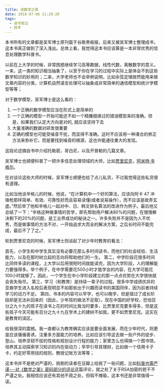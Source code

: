 ```yaml
---
title: 读数学之美
date: 2018-07-06 11:29:20
tags:
  - 读书笔记
  - 技术
---
```


本书所有的文章都是吴军博士原刊载于谷歌黑板报，后来又被吴军博士整理成书，这本书真正做到了深入浅出。总体上看，我觉得这本书应该算是一本非常优秀的信息处理数学科普书。

以前在上大学的时候，非常困惑继续学习高等数据，线性代数，离散数学的意义。一来，这一类的知识相当抽象了，以至于你在学习的过程中实际上是体会不到这些数学知识的妙用的；二来，大学老师也不会举例说明，比如余弦定理居然能用来做文章内容的分类，计算机自然语言处理可以抽象成非常简单的通信模型和统计学模型等等；

对于数学模型，吴军博士是这么看的：


1. 一个正确的数学模型应当在形式上是简单的
2. 一个正确的模型一开始可能还不如一个精雕细琢过的错误模型来的准确，但是，如果我们认定大方向是对的, 就应该坚持下去
3. 大量准确的数据对研发很重要
4. 正确的模型也可能受噪音干扰，而显得不准确。这时不应该用一种凑合的修正方法来弥补它，而是要找到噪音的根源，这也许能通往重大的发现。


这段论述摘自书中介绍托勒密，哥白尼，以及开普勒的几篇文章。

吴军博士也顺便科普了一把许多信息处理领域的大师，比如[贾](https://baike.baidu.com/item/%E8%B4%BE%E9%87%8C%E5%B0%BC%E5%85%8B)[里](https://baike.baidu.com/item/%E8%B4%BE%E9%87%8C%E5%B0%BC%E5%85%8B)[尼](https://baike.baidu.com/item/%E8%B4%BE%E9%87%8C%E5%B0%BC%E5%85%8B)[克](https://baike.baidu.com/item/%E8%B4%BE%E9%87%8C%E5%B0%BC%E5%85%8B)，[阿](https://zh.wikipedia.org/zh-hans/%E9%98%BF%E7%B1%B3%E7%89%B9%C2%B7%E8%BE%9B%E6%A0%BC%E5%B0%94)[米](https://zh.wikipedia.org/zh-hans/%E9%98%BF%E7%B1%B3%E7%89%B9%C2%B7%E8%BE%9B%E6%A0%BC%E5%B0%94)[特](https://zh.wikipedia.org/zh-hans/%E9%98%BF%E7%B1%B3%E7%89%B9%C2%B7%E8%BE%9B%E6%A0%BC%E5%B0%94)[‧](https://zh.wikipedia.org/zh-hans/%E9%98%BF%E7%B1%B3%E7%89%B9%C2%B7%E8%BE%9B%E6%A0%BC%E5%B0%94)[辛](https://zh.wikipedia.org/zh-hans/%E9%98%BF%E7%B1%B3%E7%89%B9%C2%B7%E8%BE%9B%E6%A0%BC%E5%B0%94)[格](https://zh.wikipedia.org/zh-hans/%E9%98%BF%E7%B1%B3%E7%89%B9%C2%B7%E8%BE%9B%E6%A0%BC%E5%B0%94)[尔](https://zh.wikipedia.org/zh-hans/%E9%98%BF%E7%B1%B3%E7%89%B9%C2%B7%E8%BE%9B%E6%A0%BC%E5%B0%94)。

在对谈论这些大师的时候，吴军博士顺便也给了点儿私货，不过我觉得这些私货很有道理。

比如当他谈辛格儿的时候，他说，“在计算机中一个好的算法，应该向阿卡 47 冲锋枪那样简单、有效、可靠性好而且容易读懂(或者说易操作），而不应该是故弄玄虚。”然后举了他和辛格儿一起对中、日、韩文排名算法的改进作为例子。最后他又总结了一下：“辛格这种做事情的哲学，即先帮助用户解决80%的问题，在慢慢解决剩下的20%的问题，是工业界成功的秘诀之一。许多失败并不是因为人不优秀，而是做事情的方法不对，一开始追求大而全的解决方案，之后长时间不能完成，最后不了了之。”

轮到贾里尼克的时候，吴军博士则谈起了对少年时教育的看法：

首先，小学生和中学生其实没有必要花那么多时间读书，而他们的社会经验、生活能力，以及在那时树立起的志向将帮助他们的一生。
第二，中学阶段花很多时间比同伴多读的课程，上大学以后用很短时间就能读完，因为大学阶段，人的理解能力要强得多。举个例子，在中学需要花500小时才能学会的内容，在大学可能花100小时就够了。因此，一个学生在中小学阶段建立的那一点点优势在大学很快就会丧失殆尽。
第三，学习（和教育）是持续一辈子的过程。很多中学成绩优异的亚裔学生进入名校后表现明显不如那些出于兴趣而读书的美国同伴，因为前者持续学习的动力不足。
第四，书本的内容可以早学，也可以晚学，但是错过了成长阶段却是无法补回来的（因此，少年班的做法不足取）。现在中国的好学校，恐怕百分之九十九的孩子在读书上花的时间比我当时要多，比贾里尼克要多得多，但是这些孩子今天可能有百分之九十九在学术上的建树不如我，更不如贾里尼克。这实在是教育的误区。

给我很深的震撼。我一直都认为教育确实应该是要全面发展，而在少年时代，则更是应该循循善诱，注重多方面能力的培养。比如应该引导这去做一些户外的徒步、登山，培养坚韧不拔的性格和规划设计行程的能力；家里怎么也得搞一个图书馆，培养其主动探索学习知识的内在驱动力；早早引导其理财，比如做一个信用卡子卡，约定好零用钱的规则，教授记账方法等等；

这本书并不是绝对严谨的，挑剔的读者在豆瓣上给挑了一些问题，比如[科普也需严谨---对《数学之美》密码部分的评论](https://book.douban.com/review/5554209/)这篇评论，就之处了关于RSA加密的若干不严谨之处。我相信应该还有其他不周之处，但瑕不掩瑜，这本书还是非常值得一读。
